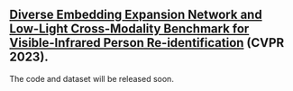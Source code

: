 ## [Diverse Embedding Expansion Network and Low-Light Cross-Modality Benchmark for Visible-Infrared Person Re-identification](https://arxiv.org/abs/2303.14481) (CVPR 2023).

The code and dataset will be released soon.
